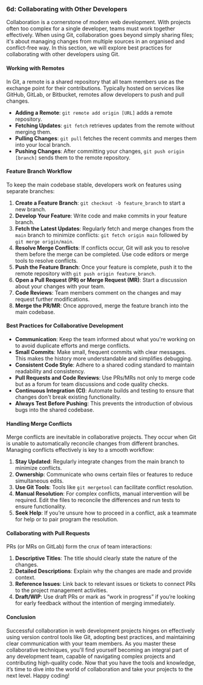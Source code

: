 ### 6d: Collaborating with Other Developers

Collaboration is a cornerstone of modern web development. With projects often too complex for a single developer, teams must work together effectively. When using Git, collaboration goes beyond simply sharing files; it's about managing changes from multiple sources in an organised and conflict-free way. In this section, we will explore best practices for collaborating with other developers using Git.

#### Working with Remotes

In Git, a remote is a shared repository that all team members use as the exchange point for their contributions. Typically hosted on services like GitHub, GitLab, or Bitbucket, remotes allow developers to push and pull changes.

- **Adding a Remote**: `git remote add origin [URL]` adds a remote repository.
- **Fetching Updates**: `git fetch` retrieves updates from the remote without merging them.
- **Pulling Changes**: `git pull` fetches the recent commits and merges them into your local branch.
- **Pushing Changes**: After committing your changes, `git push origin [branch]` sends them to the remote repository.

#### Feature Branch Workflow

To keep the main codebase stable, developers work on features using separate branches:

1. **Create a Feature Branch**: `git checkout -b feature_branch` to start a new branch.
2. **Develop Your Feature**: Write code and make commits in your feature branch.
3. **Fetch the Latest Updates**: Regularly fetch and merge changes from the `main` branch to minimize conflicts: `git fetch origin main` followed by `git merge origin/main`.
4. **Resolve Merge Conflicts**: If conflicts occur, Git will ask you to resolve them before the merge can be completed. Use code editors or merge tools to resolve conflicts.
5. **Push the Feature Branch**: Once your feature is complete, push it to the remote repository with `git push origin feature_branch`.
6. **Open a Pull Request (PR) or Merge Request (MR)**: Start a discussion about your changes with your team.
7. **Code Reviews**: Team members comment on the changes and may request further modifications.
8. **Merge the PR/MR**: Once approved, merge the feature branch into the main codebase.

#### Best Practices for Collaborative Development

- **Communication**: Keep the team informed about what you're working on to avoid duplicate efforts and merge conflicts.
- **Small Commits**: Make small, frequent commits with clear messages. This makes the history more understandable and simplifies debugging.
- **Consistent Code Style**: Adhere to a shared coding standard to maintain readability and consistency.
- **Pull Requests and Code Reviews**: Use PRs/MRs not only to merge code but as a forum for team discussions and code quality checks.
- **Continuous Integration (CI)**: Automate builds and testing to ensure that changes don't break existing functionality.
- **Always Test Before Pushing**: This prevents the introduction of obvious bugs into the shared codebase.

#### Handling Merge Conflicts

Merge conflicts are inevitable in collaborative projects. They occur when Git is unable to automatically reconcile changes from different branches. Managing conflicts effectively is key to a smooth workflow:

1. **Stay Updated**: Regularly integrate changes from the main branch to minimize conflicts.
2. **Ownership**: Communicate who owns certain files or features to reduce simultaneous edits.
3. **Use Git Tools**: Tools like `git mergetool` can facilitate conflict resolution.
4. **Manual Resolution**: For complex conflicts, manual intervention will be required. Edit the files to reconcile the differences and run tests to ensure functionality.
5. **Seek Help**: If you’re unsure how to proceed in a conflict, ask a teammate for help or to pair program the resolution.

#### Collaborating with Pull Requests

PRs (or MRs on GitLab) form the crux of team interactions:

1. **Descriptive Titles**: The title should clearly state the nature of the changes.
2. **Detailed Descriptions**: Explain why the changes are made and provide context.
3. **Reference Issues**: Link back to relevant issues or tickets to connect PRs to the project management activities.
4. **Draft/WIP**: Use draft PRs or mark as “work in progress” if you’re looking for early feedback without the intention of merging immediately.

#### Conclusion

Successful collaboration in web development projects hinges on effectively using version control tools like Git, adopting best practices, and maintaining clear communication with your team members. As you master these collaborative techniques, you'll find yourself becoming an integral part of any development team, capable of navigating complex projects and contributing high-quality code. Now that you have the tools and knowledge, it’s time to dive into the world of collaboration and take your projects to the next level. Happy coding!